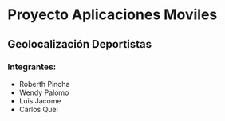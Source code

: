# Proyecto Aplicaciones Moviles
## Geolocalización Deportistas
### Integrantes:
- Roberth Pincha
- Wendy Palomo
- Luis Jacome
- Carlos Quel
